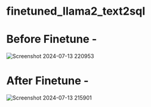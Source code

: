 ﻿# finetuned_llama2_text2sql

# Before Finetune - 
![Screenshot 2024-07-13 220953](https://github.com/user-attachments/assets/f1013ef2-abb3-4677-9f23-fa178af19a7e)

# After Finetune - 
![Screenshot 2024-07-13 215901](https://github.com/user-attachments/assets/f58dc03d-e4a7-47b5-971a-9932103db0a4)
